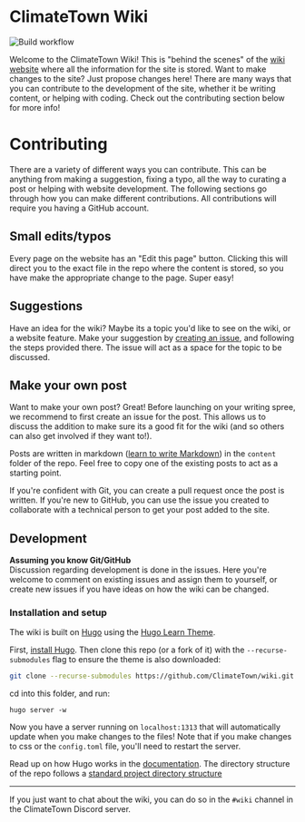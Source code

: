 # ClimateTown Wiki
![Build workflow](https://github.com/ClimateTown/wiki/actions/workflows/build.yml/badge.svg)

Welcome to the ClimateTown Wiki! This is "behind the scenes" of the [wiki website](https://climatetown.github.io/wiki) where all the information for the site is stored. Want to make changes to the site? Just propose changes here! There are many ways that you can contribute to the development of the site, whether it be writing content, or helping with coding. Check out the contributing section below for more info!

# Contributing
There are a variety of different ways you can contribute. This can be anything from making a suggestion, fixing a typo, all the way to curating a post or helping with website development. The following sections go through how you can make different contributions. All contributions will require you having a GitHub account.

## Small edits/typos
Every page on the website has an "Edit this page" button. Clicking this will direct you to the exact file in the repo where the content is stored, so you have make the appropriate change to the page. Super easy!

## Suggestions
Have an idea for the wiki? Maybe its a topic you'd like to see on the wiki, or a website feature. Make your suggestion by [creating an issue](https://github.com/ClimateTown/wiki/issues/new/choose), and following the steps provided there. The issue will act as a space for the topic to be discussed.

## Make your own post
Want to make your own post? Great! Before launching on your writing spree, we recommend to first create an issue for the post. This allows us to discuss the addition to make sure its a good fit for the wiki (and so others can also get involved if they want to!).

Posts are written in markdown ([learn to write Markdown](https://www.markdownguide.org/getting-started/)) in the `content` folder of the repo. Feel free to copy one of the existing posts to act as a starting point.

If you're confident with Git, you can create a pull request once the post is written. If you're new to GitHub, you can use the issue you created to collaborate with a technical person to get your post added to the site.

## Development
**Assuming you know Git/GitHub**  
Discussion regarding development is done in the issues. Here you're welcome to comment on existing issues and assign them to yourself, or create new issues if you have ideas on how the wiki can be changed.

### Installation and setup
The wiki is built on [Hugo](https://gohugo.io/) using the [Hugo Learn Theme](https://github.com/matcornic/hugo-theme-learn).

First, [install Hugo](https://gohugo.io/getting-started/installing/). Then clone this repo (or a fork of it) with the `--recurse-submodules` flag to ensure the theme is also downloaded:
```sh
git clone --recurse-submodules https://github.com/ClimateTown/wiki.git
```
cd into this folder, and run:
```
hugo server -w
```
Now you have a server running on `localhost:1313` that will automatically update when you make changes to the files! Note that if you make changes to css or the `config.toml` file, you'll need to restart the server.

Read up on how Hugo works in the [documentation](https://gohugo.io/documentation/). The directory structure of the repo follows a [standard project directory structure](https://gohugo.io/getting-started/directory-structure/)

---
If you just want to chat about the wiki, you can do so in the `#wiki` channel in the ClimateTown Discord server.

